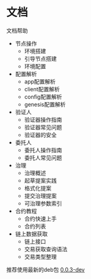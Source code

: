 # 文档

文档帮助

- 节点操作
  - 环境搭建
  - 引导节点搭建
  - 环境配置
- 配置解析
  - app配置解析
  - client配置解析
  - config配置解析
  - genesis配置解析
- 验证人
  - 验证器操作指南
  - 验证器常见问题
  - 验证器的安全
- 委托人
  - 委托人操作指南
  - 委托人常见问题
- 治理
  - 治理概述
  - 起草提案实践
  - 格式化提案
  - 提交治理提案
  - 可治理参数索引
- 合约教程
  - 合约快速上手
  - 合约列表
- 链上数据获取
   * 链上接口
   * 交易获取查询语法
   - 交易类型整理 

推荐使用最新的deb包
[0.0.3-dev](https://github.com/HermitMatrixNetwork/HermitMatrixNetwork/releases/download/v0.0.3/hermitmatrixnetwork_0.0.3-dev_amd64.deb)